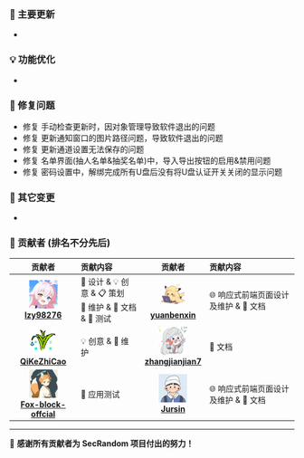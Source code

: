 ### 🚀 主要更新

- 

### 💡 功能优化

- 

### 🐛 修复问题

- 修复 手动检查更新时，因对象管理导致软件退出的问题
- 修复 更新通知窗口的图片路径问题，导致软件退出的问题
- 修复 更新通道设置无法保存的问题
- 修复 名单界面(抽人名单&抽奖名单)中，导入导出按钮的启用&禁用问题
- 修复 密码设置中，解绑完成所有U盘后没有将U盘认证开关关闭的显示问题

### 🔧 其它变更 

- 

### 🙏 贡献者 (排名不分先后)

<div align="left">

| 贡献者 | 贡献内容 | 贡献者 | 贡献内容 |
|:------:|:----------|:------:|:----------|
| <img src="app/resource/icon/contributor1.png" width="50px;" alt="lzy98276"/> <br> [**lzy98276**](https://github.com/lzy98276) | 🎨 设计 & 💡 创意 & 📋 策划 <br> 🔧 维护 & 📝 文档 & 🧪 测试 | <img src="app/resource/icon/contributor4.png" width="50px;" alt="yuanbenxin"/> <br> [**yuanbenxin**](https://github.com/yuanbenxin) | 🌐 响应式前端页面设计及维护 & 📝 文档 |
| <img src="app/resource/icon/contributor2.png" width="50px;" alt="QiKeZhiCao"/> <br> [**QiKeZhiCao**](https://github.com/QiKeZhiCao) | 💡 创意 & 🔧 维护 | <img src="app/resource/icon/contributor5.png" width="50px;" alt="zhangjianjian7"/> <br> [**zhangjianjian7**](https://github.com/zhangjianjian7) | 📝 文档 |
| <img src="app/resource/icon/contributor3.png" width="50px;" alt="Fox-block-offcial"/> <br> [**Fox-block-offcial**](https://github.com/Fox-block-offcial) | 🧪 应用测试 | <img src="app/resource/icon/contributor6.png" width="50px;" alt="Jursin"/> <br> [**Jursin**](https://github.com/Jursin) | 🌐 响应式前端页面设计及维护 & 📝 文档 |

</div>

---

💝 **感谢所有贡献者为 SecRandom 项目付出的努力！**
